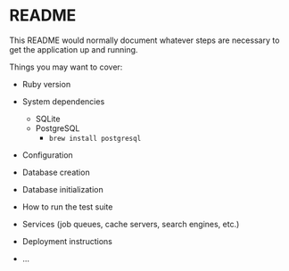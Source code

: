# README

This README would normally document whatever steps are necessary to get the
application up and running.

Things you may want to cover:

* Ruby version

* System dependencies
  * SQLite
  * PostgreSQL
    * `brew install postgresql`
* Configuration

* Database creation

* Database initialization

* How to run the test suite

* Services (job queues, cache servers, search engines, etc.)

* Deployment instructions

* ...
